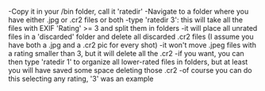 -Copy it in your /bin folder, call it 'ratedir'
-Navigate to a folder where you have either .jpg or .cr2 files or both
-type 'ratedir 3': this will take all the files with EXIF 'Rating' >= 3 and split them in folders
-it will place all unrated files in a 'discarded' folder and delete all discarded .cr2 files (I assume you have both a .jpg and a .cr2 pic for every shot)
-it won't move .jpeg files with a rating smaller than 3, but it will delete all the .cr2
-if you want, you can then type 'ratedir 1' to organize all lower-rated files in folders, but at least you will have saved some space deleting those .cr2
-of course you can do this selecting any rating, '3' was an example